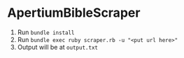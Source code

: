 # ApertiumBibleScraper

1. Run `bundle install`
2. Run `bundle exec ruby scraper.rb -u "<put url here>"`
3. Output will be at `output.txt`
